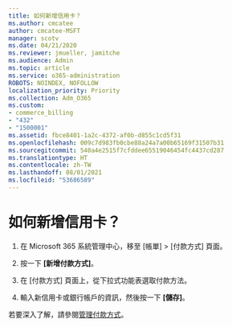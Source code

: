 ```yaml
---
title: 如何新增信用卡？
ms.author: cmcatee
author: cmcatee-MSFT
manager: scotv
ms.date: 04/21/2020
ms.reviewer: jmueller, jamitche
ms.audience: Admin
ms.topic: article
ms.service: o365-administration
ROBOTS: NOINDEX, NOFOLLOW
localization_priority: Priority
ms.collection: Adm_O365
ms.custom:
- commerce_billing
- "432"
- "1500001"
ms.assetid: fbce8401-1a2c-4372-af0b-d855c1cd5f31
ms.openlocfilehash: 009c7d983fb0cbe88a24a7a00b65169f31507b31
ms.sourcegitcommit: 540a4e2515f7cfddee65519046454fc4437cd287
ms.translationtype: HT
ms.contentlocale: zh-TW
ms.lasthandoff: 08/01/2021
ms.locfileid: "53686589"
---
```

# <a name="how-do-i-add-a-credit-card"></a>如何新增信用卡？

1. 在 Microsoft 365 系統管理中心，移至 [帳單] \> [付款方式][](https://go.microsoft.com/fwlink/p/?linkid=2018806) 頁面。

2. 按一下 **[新增付款方式]**。

3. 在 [付款方式] 頁面上，從下拉式功能表選取付款方法。

4. 輸入新信用卡或銀行帳戶的資訊，然後按一下 **[儲存]**。

若要深入了解，請參閱[管理付款方式](/microsoft-365/commerce/billing-and-payments/manage-payment-methods)。

